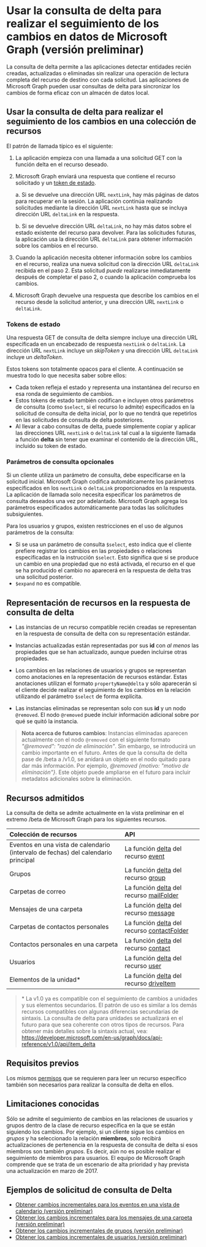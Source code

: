 #  <a name="use-delta-query-to-track-changes-in-microsoft-graph-data-preview"></a>Usar la consulta de delta para realizar el seguimiento de los cambios en datos de Microsoft Graph (versión preliminar)

La consulta de delta permite a las aplicaciones detectar entidades recién creadas, actualizadas o eliminadas sin realizar una operación de lectura completa del recurso de destino con cada solicitud. Las aplicaciones de Microsoft Graph pueden usar consultas de delta para sincronizar los cambios de forma eficaz con un almacén de datos local.

## <a name="use-delta-query-to-track-changes-in-a-resource-collection"></a>Usar la consulta de delta para realizar el seguimiento de los cambios en una colección de recursos

El patrón de llamada típico es el siguiente:

1.  La aplicación empieza con una llamada a una solicitud GET con la función delta en el recurso deseado.
2.  Microsoft Graph enviará una respuesta que contiene el recurso solicitado y un [token de estado](#state-tokens).

     a.  Si se devuelve una dirección URL `nextLink`, hay más páginas de datos para recuperar en la sesión. La aplicación continúa realizando solicitudes mediante la dirección URL `nextLink` hasta que se incluya dirección URL `deltaLink` en la respuesta.

     b.  Si se devuelve dirección URL `deltaLink`, no hay más datos sobre el estado existente del recurso para devolver. Para las solicitudes futuras, la aplicación usa la dirección URL `deltaLink` para obtener información sobre los cambios en el recurso.
     
3.  Cuando la aplicación necesita obtener información sobre los cambios en el recurso, realiza una nueva solicitud con la dirección URL `deltaLink` recibida en el paso 2. Esta solicitud *puede* realizarse inmediatamente después de completar el paso 2, o cuando la aplicación comprueba los cambios.
4.  Microsoft Graph devuelve una respuesta que describe los cambios en el recurso desde la solicitud anterior, y una dirección URL `nextLink` o `deltaLink`.

### <a name="state-tokens"></a>Tokens de estado

Una respuesta GET de consulta de delta siempre incluye una dirección URL especificada en un encabezado de respuesta `nextLink` o `deltaLink`. La dirección URL `nextLink` incluye un _skipToken_ y una dirección URL `deltaLink` incluye un _deltaToken_. 

Estos tokens son totalmente opacos para el cliente. A continuación se muestra todo lo que necesita saber sobre ellos:

- Cada token refleja el estado y representa una instantánea del recurso en esa ronda de seguimiento de cambios. 
- Estos tokens de estado también codifican e incluyen otros parámetros de consulta (como `$select`, si el recurso lo admite) especificados en la solicitud de consulta de delta inicial, por lo que no tendrá que repetirlos en las solicitudes de consulta de delta posteriores.
- Al llevar a cabo consultas de delta, puede simplemente copiar y aplicar las direcciones URL `nextLink` o `deltaLink` tal cual a la siguiente llamada a función **delta** sin tener que examinar el contenido de la dirección URL, incluido su token de estado.


### <a name="optional-query-parameters"></a>Parámetros de consulta opcionales

Si un cliente utiliza un parámetro de consulta, debe especificarse en la solicitud inicial. Microsoft Graph codifica automáticamente los parámetros especificados en los `nextLink` o `deltaLink` proporcionados en la respuesta. La aplicación de llamada solo necesita especificar los parámetros de consulta deseados una vez por adelantado. Microsoft Graph agrega los parámetros especificados automáticamente para todas las solicitudes subsiguientes.

Para los usuarios y grupos, existen restricciones en el uso de algunos parámetros de la consulta:

-   Si se usa un parámetro de consulta `$select`, esto indica que el cliente prefiere registrar los cambios en las propiedades o relaciones especificadas en la instrucción `$select`. Esto significa que si se produce un cambio en una propiedad que no está activada, el recurso en el que se ha producido el cambio no aparecerá en la respuesta de delta tras una solicitud posterior.
-   `$expand` no es compatible.

## <a name="resource-representation-in-the-delta-query-response"></a>Representación de recursos en la respuesta de consulta de delta

-   Las instancias de un recurso compatible recién creadas se representan en la respuesta de consulta de delta con su representación estándar.

-   Instancias actualizadas están representadas por sus **id** con *al menos* las propiedades que se han actualizado, aunque pueden incluirse otras propiedades.

-   Los cambios en las relaciones de usuarios y grupos se representan como anotaciones en la representación de recursos estándar. Estas anotaciones utilizan el formato `propertyName@delta` y sólo aparecerán si el cliente decide realizar el seguimiento de los cambios en la relación utilizando el parámetro `$select` de forma explícita.

-   Las instancias eliminadas se representan solo con sus **id** y un nodo `@removed`. El nodo `@removed` puede incluir información adicional sobre por qué se quitó la instancia.

> **Nota acerca de futuros cambios**: Instancias eliminadas aparecen actualmente con el nodo `@removed` con el siguiente formato *"@removed": "razón de eliminación"*. Sin embargo, se introducirá un cambio importante en el futuro. Antes de que la consulta de delta pase de /beta a /v1.0, se anidará un objeto en el nodo quitado para dar más información. Por ejemplo, *@removed {motivo: "motivo de eliminación"}*. Este objeto puede ampliarse en el futuro para incluir metadatos adicionales sobre la eliminación.

## <a name="supported-resources"></a>Recursos admitidos

La consulta de delta se admite actualmente en la vista preliminar en el extremo /beta de Microsoft Graph para los siguientes recursos.

| **Colección de recursos** | **API** |
|:------ | :------ |
| Eventos en una vista de calendario (intervalo de fechas) del calendario principal | La función [delta](../api-reference/beta/api/event_delta.md) del recurso [event](../api-reference/beta/resources/event.md) |
| Grupos | La función [delta](../api-reference/beta/api/group_delta.md) del recurso [group](../api-reference/beta/resources/group.md) |
| Carpetas de correo | La función [delta](../api-reference/beta/api/mailfolder_delta.md) del recurso [mailFolder](../api-reference/beta/resources/mailFolder.md) |
| Mensajes de una carpeta | La función [delta](../api-reference/beta/api/message_delta.md) del recurso [message](../api-reference/beta/resources/message.md) | 
| Carpetas de contactos personales | La función [delta](../api-reference/beta/api/contactfolder_delta.md) del recurso [contactFolder](../api-reference/beta/resources/contactfolder.md) |
| Contactos personales en una carpeta | La función [delta](../api-reference/beta/api/contact_delta.md) del recurso [contact](../api-reference/beta/resources/contact.md) |
| Usuarios | La función [delta](../api-reference/beta/api/user_delta.md) del recurso [user](../api-reference/beta/resources/user.md) | 
| Elementos de la unidad\* | La función [delta](../api-reference/beta/api/item_delta.md) del recurso [driveItem](../api-reference/beta/resources/driveItem.md) |


> \* La v1.0 ya es compatible con el seguimiento de cambios a unidades y sus elementos secundarios. El patrón de uso es similar a los demás recursos compatibles con algunas diferencias secundarias de sintaxis. La consulta de delta para unidades se actualizará en el futuro para que sea coherente con otros tipos de recursos. Para obtener más detalles sobre la sintaxis actual, vea: <https://developer.microsoft.com/en-us/graph/docs/api-reference/v1.0/api/item_delta>

## <a name="prerequisites"></a>Requisitos previos

Los mismos [permisos](../authorization/permission_scopes.md) que se requieren para leer un recurso específico también son necesarios para realizar la consulta de delta en ellos.

## <a name="known-limitations"></a>Limitaciones conocidas

Sólo se admite el seguimiento de cambios en las relaciones de usuarios y grupos dentro de la clase de recurso específica en la que se están siguiendo los cambios. Por ejemplo, si un cliente sigue los cambios en *grupos* y ha seleccionado la relación **miembros**, solo recibirá actualizaciones de pertenencia en la respuesta de consulta de delta si esos miembros son también *grupos*. Es decir, aún no es posible realizar el seguimiento de miembros para usuarios. El equipo de Microsoft Graph comprende que se trata de un escenario de alta prioridad y hay prevista una actualización en marzo de 2017.

## <a name="delta-query-request-examples"></a>Ejemplos de solicitud de consulta de Delta 

- [Obtener cambios incrementales para los eventos en una vista de calendario (versión preliminar)](../Concepts/delta_query_events.md)
- [Obtener los cambios incrementales para los mensajes de una carpeta (versión preliminar)](./delta_query_messages.md)
- [Obtener los cambios incrementales de grupos (versión preliminar)](./delta_query_groups.md)
- [Obtener los cambios incrementales de usuarios (versión preliminar)](./delta_query_users.md)